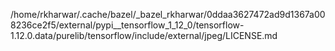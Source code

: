 /home/rkharwar/.cache/bazel/_bazel_rkharwar/0ddaa3627472ad9d1367a008236ce2f5/external/pypi__tensorflow_1_12_0/tensorflow-1.12.0.data/purelib/tensorflow/include/external/jpeg/LICENSE.md